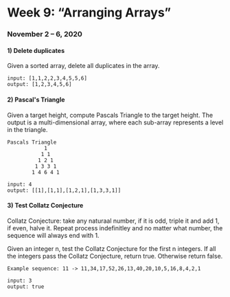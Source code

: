 # Week 9: “Arranging Arrays”
### November 2 – 6, 2020

#### 1) Delete duplicates
Given a sorted array, delete all duplicates in the array.
```
input: [1,1,2,2,3,4,5,5,6]
output: [1,2,3,4,5,6]
```
#### 2) Pascal's Triangle
Given a target height, compute Pascals Triangle to the target height. The output is a multi-dimensional array, where each sub-array represents a level in the triangle.
```
Pascals Triangle
            1
           1 1
          1 2 1
         1 3 3 1
        1 4 6 4 1

input: 4
output: [[1],[1,1],[1,2,1],[1,3,3,1]]

```
#### 3) Test Collatz Conjecture
Collatz Conjecture: take any naturaal number, if it is odd, triple it and add 1, if even, halve it. Repeat process indefinitley and no matter what number, the sequence will always end with 1.

Given an integer n, test the Collatz Conjecture for the first n integers. If all the integers pass the Collatz Conjecture, return true. Otherwise return false.
```
Example sequence: 11 -> 11,34,17,52,26,13,40,20,10,5,16,8,4,2,1

input: 3
output: true

```
